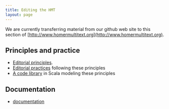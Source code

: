 ```yaml
---
title: Editing the HMT
layout: page
---
```


We are currently transferring material from our github web site to this section of [http://www.homermultitext.org](http://www.homermultitext.org).


## Principles and practice



-   [Editorial principles](hmt-editing-principles/).
-   [Editorial practices](hmt-editors-guide/) following these principles
-   [A code library](hmt-textmodel/) in  Scala modeling these principles


## Documentation


- [documentation](docs/)

